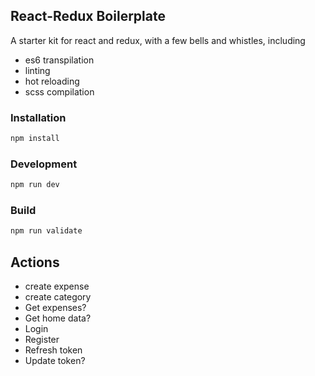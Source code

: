 ## React-Redux Boilerplate

A starter kit for react and redux, with a few bells and whistles, including

* es6 transpilation
* linting
* hot reloading
* scss compilation

### Installation

```bash
npm install
```

### Development

```bash
npm run dev
```

### Build

```bash
npm run validate
```

## Actions

* create expense
* create category
* Get expenses?
* Get home data?
* Login
* Register
* Refresh token
* Update token?

